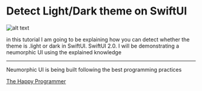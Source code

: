 
<h1> Detect Light/Dark theme on SwiftUI </h1>
    
![alt text](https://i1.wp.com/thehappyprogrammer.com/wp-content/uploads/2020/12/themeDetector.png?w=1673&ssl=1?raw=true)

<p>in this tutorial I am going to be explaining how you can detect whether the theme is .light or dark in SwiftUI. SwiftUI 2.0. I will be demonstrating a neumorphic UI using the explained knowledge</p>
<hr>

<p>
   Neumorphic UI is being built following the best programming practices 
</p>

<a href="https://thehappyprogrammer.com/detect-the-current-theme-in-swiftui/">The Happy Programmer</a>
